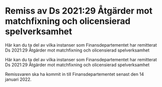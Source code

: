 # Remiss av Ds 2021:29 Åtgärder mot matchfixning och olicensierad spelverksamhet

Här kan du ta del av vilka instanser som Finansdepartementet har remitterat Ds 2021:29 Åtgärder mot matchfixning och olicensierad spelverksamhet

Här kan du ta del av vilka instanser som Finansdepartementet har remitterat Ds 2021:29 Åtgärder mot matchfixning och olicensierad spelverksamhet

Remissvaren ska ha kommit in till Finansdepartementet senast den 14 januari 2022.
